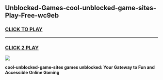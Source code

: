 
## Unblocked-Games-cool-unblocked-game-sites-Play-Free-wc9eb
<h3>
<a href="https://premium76.site?title=cool-unblocked-game-sites&ref=23A">CLICK TO PLAY</a></h3>
<hr>

<h3>
<a href="https://premium76.site?title=cool-unblocked-game-sites&ref=23A">CLICK 2 PLAY</a>
  
</h3>

<a href="https://premium76.site?title=cool-unblocked-game-sites&ref=23A"><img src="https://clearcache.store/games.png"></a>


**cool-unblocked-game-sites games unblocked: Your Gateway to Fun and Accessible Online Gaming**
